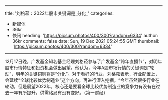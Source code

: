 
---
title: '刘格菘：2022年股市关键词是_分化_'
categories: 
 - 新媒体
 - 36kr
 - 快讯
headimg: 'https://picsum.photos/400/300?random=6334'
author: 36kr
comments: false
date: Sun, 19 Dec 2021 05:24:55 GMT
thumbnail: 'https://picsum.photos/400/300?random=6334'
---

<div>   
12月17日晚，广发基金知名基金经理刘格菘参与了广发基金“跨年直播节”，对明年股市行情特征和投资机会做出展望。他认为，今年A股市场行情的关键词是“轮动”，明年的关键词则将是“分化”。对于看好的行业，刘格菘表示，行业配置上，会延续“全球比较优势制造业”这个方向，再进行深入挖掘。“今年虽然很多行业在轮动，但是展望2022年，核心还是要看全球比较优势制造业的竞争力有没有在过去一年有所提升，供需格局有没有变好。（第一财经）  
</div>
            
